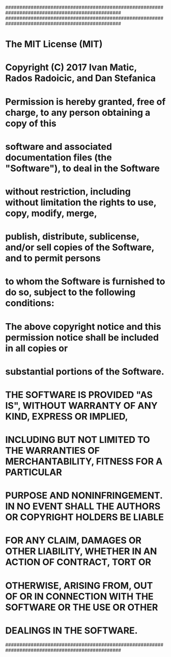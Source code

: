 #################################################################################################
#################################################################################################
# The MIT License (MIT)                                                                         #
# Copyright (C) 2017 Ivan Matic, Rados Radoicic, and Dan Stefanica                              #
#                                                                                               #
# Permission is hereby granted, free of charge, to any person obtaining a copy of this          #
# software and associated documentation files (the "Software"), to deal in the Software         #
# without restriction, including without limitation the rights to use, copy, modify, merge,     #
# publish, distribute, sublicense, and/or sell copies of the Software, and to permit persons    #
# to whom the Software is furnished to do so, subject to the following conditions:              #
#                                                                                               #
# The above copyright notice and this permission notice shall be included in all copies or      #
# substantial portions of the Software.                                                         #
#                                                                                               #
# THE SOFTWARE IS PROVIDED "AS IS", WITHOUT WARRANTY OF ANY KIND, EXPRESS OR IMPLIED,           #
# INCLUDING BUT NOT LIMITED TO THE WARRANTIES OF MERCHANTABILITY, FITNESS FOR A PARTICULAR      #
# PURPOSE AND NONINFRINGEMENT. IN NO EVENT SHALL THE AUTHORS OR COPYRIGHT HOLDERS BE LIABLE     #
# FOR ANY CLAIM, DAMAGES OR OTHER LIABILITY, WHETHER IN AN ACTION OF CONTRACT, TORT OR          #
# OTHERWISE, ARISING FROM, OUT OF OR IN CONNECTION WITH THE SOFTWARE OR THE USE OR OTHER        #
# DEALINGS IN THE SOFTWARE.                                                                     #
#################################################################################################

